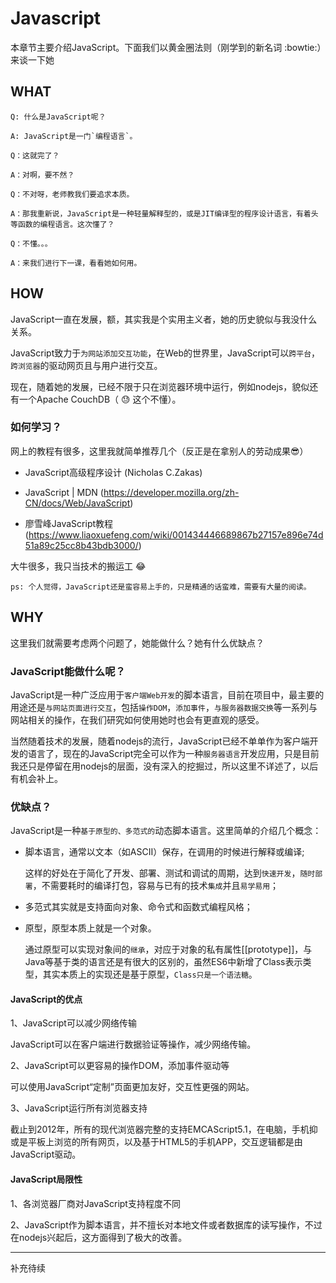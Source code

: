 # Javascript

本章节主要介绍JavaScript。下面我们以黄金圈法则（刚学到的新名词 :bowtie:）来谈一下她

## WHAT

    Q: 什么是JavaScript呢？

    A: JavaScript是一门`编程语言`。

    Q：这就完了？

    A：对啊，要不然？

    Q：不对呀，老师教我们要追求本质。

    A：那我重新说，JavaScript是一种轻量解释型的，或是JIT编译型的程序设计语言，有着头等函数的编程语言。这次懂了？

    Q：不懂。。。

    A：来我们进行下一课，看看她如何用。

## HOW

JavaScript一直在发展，额，其实我是个实用主义者，她的历史貌似与我没什么关系。<br>

JavaScript致力于`为网站添加交互功能`，在Web的世界里，JavaScript可以`跨平台`，`跨浏览器`的驱动网页且与用户进行交互。<br>

现在，随着她的发展，已经不限于只在浏览器环境中运行，例如nodejs，貌似还有一个Apache CouchDB（ :sweat: 这个不懂）。<br>

### 如何学习？

网上的教程有很多，这里我就简单推荐几个（反正是在拿别人的劳动成果:sunglasses:）<br>

* JavaScript高级程序设计  (Nicholas C.Zakas)

* JavaScript | MDN  (https://developer.mozilla.org/zh-CN/docs/Web/JavaScript)

* 廖雪峰JavaScript教程 (https://www.liaoxuefeng.com/wiki/001434446689867b27157e896e74d51a89c25cc8b43bdb3000/)

大牛很多，我只当技术的搬运工 :joy: <br>

    ps: 个人觉得，JavaScript还是蛮容易上手的，只是精通的话蛮难，需要有大量的阅读。

## WHY

这里我们就需要考虑两个问题了，她能做什么？她有什么优缺点？

### JavaScript能做什么呢？

JavaScript是一种广泛应用于`客户端Web开发`的脚本语言，目前在项目中，最主要的用途还是`与网站页面进行交互`，包括`操作DOM`，`添加事件`，`与服务器数据交换`等一系列与网站相关的操作，在我们研究如何使用她时也会有更直观的感受。<br>

当然随着技术的发展，随着nodejs的流行，JavaScript已经不单单作为客户端开发的语言了，现在的JavaScript完全可以作为一种`服务器语言`开发应用，只是目前我还只是停留在用nodejs的层面，没有深入的挖掘过，所以这里不详述了，以后有机会补上。<br>

### 优缺点？

JavaScript是一种`基于原型的、多范式的`动态脚本语言。这里简单的介绍几个概念：<br>

* 脚本语言，通常以文本（如ASCII）保存，在调用的时候进行解释或编译; <br>

  这样的好处在于简化了开发、部署、测试和调试的周期，达到`快速开发`，`随时部署`，不需要耗时的编译打包，容易与已有的技术`集成`并且`易学易用`；

* 多范式其实就是支持面向对象、命令式和函数式编程风格；

* 原型，原型本质上就是一个对象。 <br>

  通过原型可以实现对象间的`继承`，对应于对象的私有属性[[prototype]]，与Java等基于类的语言还是有很大的区别的，虽然ES6中新增了Class表示类型，其实本质上的实现还是基于原型，`Class只是一个语法糖`。

#### JavaScript的优点

1、JavaScript可以减少网络传输<br>

JavaScript可以在客户端进行数据验证等操作，减少网络传输。<br>

2、JavaScript可以更容易的操作DOM，添加事件驱动等<br>

可以使用JavaScript“定制”页面更加友好，交互性更强的网站。<br>

3、JavaScript运行所有浏览器支持<br>

截止到2012年，所有的现代浏览器完整的支持EMCAScript5.1，在电脑，手机抑或是平板上浏览的所有网页，以及基于HTML5的手机APP，交互逻辑都是由JavaScript驱动。<br>

#### JavaScript局限性

1、各浏览器厂商对JavaScript支持程度不同<br>

2、JavaScript作为脚本语言，并不擅长对本地文件或者数据库的读写操作，不过在nodejs兴起后，这方面得到了极大的改善。<br>

-------------

补充待续

